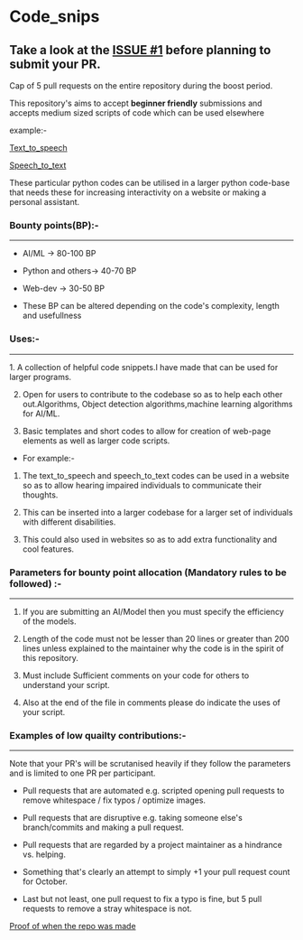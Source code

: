 <h1>Code_snips</h1>

## Take a look at the [ISSUE #1](https://github.com/acmpesuecc/code_snips/issues/1) before planning to submit your PR.

Cap of 5 pull requests on the entire repository during the boost period.

This repository's aims to accept **beginner friendly** submissions and accepts medium sized scripts of code which can be used elsewhere 

example:-

[Text_to_speech](https://github.com/acmpesuecc/code_snips/blob/main/Python/text_to_speech.py)

[Speech_to_text](https://github.com/acmpesuecc/code_snips/blob/main/Python/speech_to_text.py)

These particular python codes can be utilised in a larger python code-base that needs these for increasing interactivity on a website or making a personal assistant.

### Bounty points(BP):-
<hr>

+ AI/ML -> 80-100 BP

+ Python and others-> 40-70 BP

+ Web-dev -> 30-50 BP

+ These BP can be altered depending on the code's complexity, length and usefullness

### Uses:-
<hr>
 1. A collection of helpful code snippets.I have made that can be used for larger programs. 
 
 2. Open for users to contribute to the codebase so as to help each other out.Algorithms, Object detection algorithms,machine learning algorithms for AI/ML.

 3. Basic templates and short codes to allow for creation of web-page elements as well as larger code scripts.
 
 - For example:-
 1. The text_to_speech and speech_to_text codes can be used in a website so as to allow hearing impaired individuals to communicate their thoughts.
 
 2. This can be inserted into a larger codebase for a larger set of individuals with different disabilities.

 3. This could also used in websites so as to add extra functionality and cool features.

### Parameters for bounty point allocation (Mandatory rules to be followed) :-
<hr>

1. If you are submitting an AI/Model then you must specify the efficiency of the models.

2. Length of the code must not be lesser than 20 lines or greater than 200 lines unless explained to the maintainer why the code is in the spirit of this repository.

3. Must include Sufficient comments on your code for others to understand your script.

4. Also at the end of the file in comments please do indicate the uses of your script.

### Examples of low quailty contributions:-
<hr>
Note that your PR's will be scrutanised heavily if they follow the parameters and is limited to one PR per participant.

+ Pull requests that are automated e.g. scripted opening pull requests to remove whitespace / fix typos / optimize images.

+ Pull requests that are disruptive e.g. taking someone else's branch/commits and making a pull request.

+ Pull requests that are regarded by a project maintainer as a hindrance vs. helping.

+ Something that's clearly an attempt to simply +1 your pull request count for October.

+ Last but not least, one pull request to fix a typo is fine, but 5 pull requests to remove a stray whitespace is not.


[Proof of when the repo was made](https://api.github.com/repos/Mohamed-Ayaan358/code_snips)
